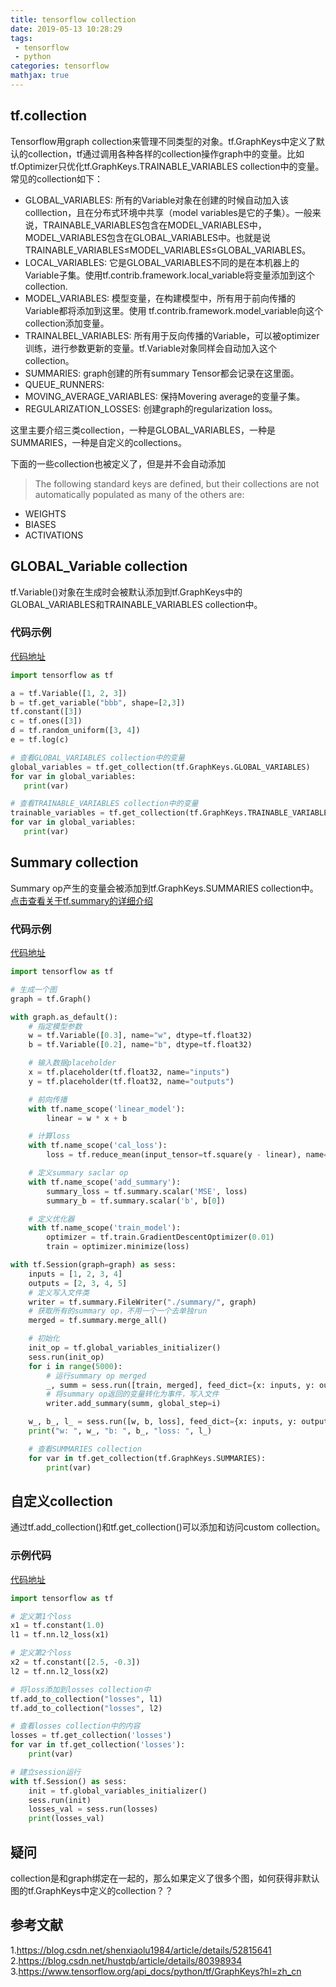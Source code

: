 ```yaml
---
title: tensorflow collection
date: 2019-05-13 10:28:29
tags:
 - tensorflow
 - python
categories: tensorflow
mathjax: true
---
```


## tf.collection
Tensorflow用graph collection来管理不同类型的对象。tf.GraphKeys中定义了默认的collection，tf通过调用各种各样的collection操作graph中的变量。比如tf.Optimizer只优化tf.GraphKeys.TRAINABLE_VARIABLES collection中的变量。常见的collection如下：
- GLOBAL_VARIABLES: 所有的Variable对象在创建的时候自动加入该colllection，且在分布式环境中共享（model variables是它的子集）。一般来说，TRAINABLE_VARIABLES包含在MODEL_VARIABLES中，MODEL_VARIABLES包含在GLOBAL_VARIABLES中。也就是说TRAINABLE_VARIABLES$\le$MODEL_VARIABLES$\le$GLOBAL_VARIABLES。
- LOCAL_VARIABLES: 它是GLOBAL_VARIABLES不同的是在本机器上的Variable子集。使用tf.contrib.framework.local_variable将变量添加到这个collection.
- MODEL_VARIABLES: 模型变量，在构建模型中，所有用于前向传播的Variable都将添加到这里。使用 tf.contrib.framework.model_variable向这个collection添加变量。
- TRAINALBEL_VARIABLES: 所有用于反向传播的Variable，可以被optimizer训练，进行参数更新的变量。tf.Variable对象同样会自动加入这个collection。
- SUMMARIES: graph创建的所有summary Tensor都会记录在这里面。
- QUEUE_RUNNERS: 
- MOVING_AVERAGE_VARIABLES: 保持Movering average的变量子集。
- REGULARIZATION_LOSSES: 创建graph的regularization loss。

这里主要介绍三类collection，一种是GLOBAL_VARIABLES，一种是SUMMARIES，一种是自定义的collections。

下面的一些collection也被定义了，但是并不会自动添加
> The following standard keys are defined, but their collections are not automatically populated as many of the others are:

- WEIGHTS
- BIASES
- ACTIVATIONS

## GLOBAL_Variable collection
tf.Variable()对象在生成时会被默认添加到tf.GraphKeys中的GLOBAL_VARIABLES和TRAINABLE_VARIABLES collection中。
### 代码示例
[代码地址](https://github.com/mxxhcm/code/blob/master/tf/ops/tf_global_trainable_variables_collections.py)
``` python
import tensorflow as tf

a = tf.Variable([1, 2, 3])
b = tf.get_variable("bbb", shape=[2,3])
tf.constant([3])
c = tf.ones([3])
d = tf.random_uniform([3, 4])
e = tf.log(c)

# 查看GLOBAL_VARIABLES collection中的变量
global_variables = tf.get_collection(tf.GraphKeys.GLOBAL_VARIABLES)
for var in global_variables:
   print(var)

# 查看TRAINABLE_VARIABLES collection中的变量
trainable_variables = tf.get_collection(tf.GraphKeys.TRAINABLE_VARIABLES)
for var in global_variables:
   print(var)
```

## Summary collection
Summary op产生的变量会被添加到tf.GraphKeys.SUMMARIES collection中。
[点击查看关于tf.summary的详细介绍](https://mxxhcm.github.io/2019/05/08/tensorflow-summary/)

### 代码示例
[代码地址](https://github.com/mxxhcm/code/blob/master/tf/ops/tf_summary_collection.py)
``` python
import tensorflow as tf

# 生成一个图
graph = tf.Graph()

with graph.as_default():
    # 指定模型参数
    w = tf.Variable([0.3], name="w", dtype=tf.float32)
    b = tf.Variable([0.2], name="b", dtype=tf.float32)

    # 输入数据placeholder
    x = tf.placeholder(tf.float32, name="inputs")
    y = tf.placeholder(tf.float32, name="outputs")

    # 前向传播
    with tf.name_scope('linear_model'):
        linear = w * x + b

	# 计算loss
    with tf.name_scope('cal_loss'):
        loss = tf.reduce_mean(input_tensor=tf.square(y - linear), name='loss')

	# 定义summary saclar op
    with tf.name_scope('add_summary'):
        summary_loss = tf.summary.scalar('MSE', loss)
        summary_b = tf.summary.scalar('b', b[0])

	# 定义优化器
    with tf.name_scope('train_model'):
        optimizer = tf.train.GradientDescentOptimizer(0.01)
        train = optimizer.minimize(loss)

with tf.Session(graph=graph) as sess:
	inputs = [1, 2, 3, 4]
	outputs = [2, 3, 4, 5]
    # 定义写入文件类
    writer = tf.summary.FileWriter("./summary/", graph)
    # 获取所有的summary op，不用一个一个去单独run
    merged = tf.summary.merge_all()

	# 初始化
    init_op = tf.global_variables_initializer()
    sess.run(init_op)
    for i in range(5000):
		# 运行summary op merged
        _, summ = sess.run([train, merged], feed_dict={x: inputs, y: outputs})
		# 将summary op返回的变量转化为事件，写入文件
        writer.add_summary(summ, global_step=i)

    w_, b_, l_ = sess.run([w, b, loss], feed_dict={x: inputs, y: outputs})
    print("w: ", w_, "b: ", b_, "loss: ", l_)

    # 查看SUMMARIES collection
    for var in tf.get_collection(tf.GraphKeys.SUMMARIES):
        print(var)

```

## 自定义collection
通过tf.add_collection()和tf.get_collection()可以添加和访问custom collection。
### 示例代码
[代码地址](https://github.com/mxxhcm/code/blob/master/tf/ops/tf_custom_collection.py)
``` python
import tensorflow as tf

# 定义第1个loss
x1 = tf.constant(1.0)
l1 = tf.nn.l2_loss(x1)

# 定义第2个loss
x2 = tf.constant([2.5, -0.3])
l2 = tf.nn.l2_loss(x2)

# 将loss添加到losses collection中
tf.add_to_collection("losses", l1)
tf.add_to_collection("losses", l2)

# 查看losses collection中的内容
losses = tf.get_collection('losses')
for var in tf.get_collection('losses'):
    print(var)

# 建立session运行
with tf.Session() as sess:
    init = tf.global_variables_initializer()
    sess.run(init)
    losses_val = sess.run(losses)
    print(losses_val)
```

## 疑问
collection是和graph绑定在一起的，那么如果定义了很多个图，如何获得非默认图的tf.GraphKeys中定义的collection？？

## 参考文献
1.https://blog.csdn.net/shenxiaolu1984/article/details/52815641
2.https://blog.csdn.net/hustqb/article/details/80398934
3.https://www.tensorflow.org/api_docs/python/tf/GraphKeys?hl=zh_cn
